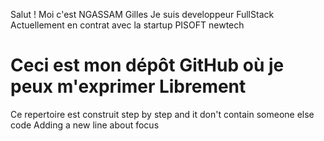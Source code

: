 Salut !
Moi c'est NGASSAM Gilles 
Je suis developpeur FullStack 
Actuellement en contrat avec la startup PISOFT newtech
# Ceci est mon dépôt GitHub où je peux m'exprimer Librement

Ce repertoire est construit step by step and it don't contain someone else code
Adding a new line about focus
